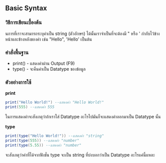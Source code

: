 ## Basic Syntax
### วิธีการเขียนเบื้องต้น
นการที่เราจะสามารถระบุค่าเป็น string (ตัวอักษร) ได้นั้นเราจำเป็นที่จะต้องมี " หรือ ' กำกับไว้ข้างหน้าและข้างหลังของค่า เช่น "Hello", 'Hello' เป็นต้น
### คำสั่งพื้นฐาน
- print() - แสดงค่าผ่าน Output (F9)
- type() - จะคืนค่าเป็น Datatype ของข้อมูล

### ตัวอย่างการใช้
**print**
```lua
print("Hello World!") --แสดงค่า "Hello World!"
print(555) --แสดงค่า 555
```
ในการแสดงค่าจะสังเกตุว่าถ้าเราใส่ Datatype อะไรไปมันก็จะแสดงค่าออกมาเป็น Datatype นั้น

**type**
```lua
print(type("Hello World!")) --แสดงค่า "string"
print(type(555)) --แสดงค่า "number"
print(type(5.55)) --แสดงค่า "number"
```
จะสังเกตุว่าค่าที่ได้จากฟังชั่น type จะเป็น string ที่บ่งบอกว่าเป็น Datatype อะไรแค่นี้แหละ
